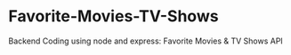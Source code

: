 # Favorite-Movies-TV-Shows
Backend Coding using node and express: Favorite Movies &amp; TV  Shows API 
